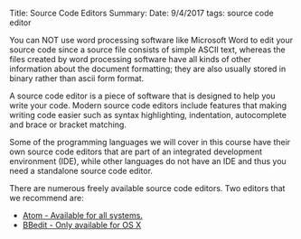 Title: Source Code Editors
Summary:
Date: 9/4/2017
tags: source code editor

You can NOT use word processing software like Microsoft Word to edit your source code since a source
file consists of simple ASCII text, whereas the files created by word processing software have all kinds of other information about the document formatting; they are also usually stored in binary rather than ascii form format.

A source code editor is a piece of software that is designed to help you write your code.  Modern source code editors include features that making writing code easier such as syntax highlighting, indentation, autocomplete and brace or bracket matching.

Some of the programming languages we will cover in this course have
 their own source code editors that are part of an integrated development
environment (IDE), while other languages do not have an IDE and thus you need a standalone source code editor.

 There are numerous freely available source code editors.  Two editors that we recommend are:

 * <a href="https://atom.io" target="_blank"> Atom  - Available for all systems.</a>
 * <a href="https://www.barebones.com/products/bbedit/" target="_blank"> BBedit  - Only available for OS X</a>
